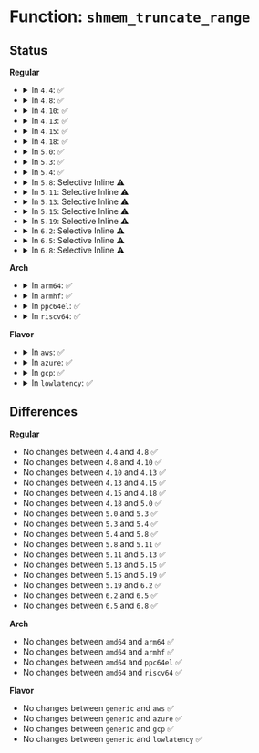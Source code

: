 # Function: <code>shmem_truncate_range</code>

## Status
<b>Regular</b>
<ul>
<li>
<details>
<summary>In <code>4.4</code>: ✅</summary>

```c
void shmem_truncate_range(struct inode *inode, loff_t lstart, loff_t lend);
```

**Collision:** Unique Global

**Inline:** No

**Transformation:** False

**Instances:**

```
In mm/shmem.c (ffffffff811a9ff0)
Location: mm/shmem.c:544
Inline: False
Direct callers:
  - mm/shmem.c:shmem_evict_inode
  - mm/shmem.c:shmem_setattr
  - mm/shmem.c:shmem_setattr
  - mm/shmem.c:shmem_fallocate
```
**Symbols:**

```
ffffffff811a9ff0-ffffffff811aa027: shmem_truncate_range (STB_GLOBAL)
```
</details>
</li>
<li>
<details>
<summary>In <code>4.8</code>: ✅</summary>

```c
void shmem_truncate_range(struct inode *inode, loff_t lstart, loff_t lend);
```

**Collision:** Unique Global

**Inline:** No

**Transformation:** False

**Instances:**

```
In mm/shmem.c (ffffffff811c27d0)
Location: mm/shmem.c:938
Inline: False
Direct callers:
  - mm/shmem.c:shmem_fallocate
  - mm/shmem.c:shmem_evict_inode
  - mm/shmem.c:shmem_setattr
  - mm/shmem.c:shmem_setattr
```
**Symbols:**

```
ffffffff811c27d0-ffffffff811c2807: shmem_truncate_range (STB_GLOBAL)
```
</details>
</li>
<li>
<details>
<summary>In <code>4.10</code>: ✅</summary>

```c
void shmem_truncate_range(struct inode *inode, loff_t lstart, loff_t lend);
```

**Collision:** Unique Global

**Inline:** No

**Transformation:** False

**Instances:**

```
In mm/shmem.c (ffffffff811d2870)
Location: mm/shmem.c:944
Inline: False
Direct callers:
  - mm/shmem.c:shmem_fallocate
  - mm/shmem.c:shmem_evict_inode
  - mm/shmem.c:shmem_setattr
  - mm/shmem.c:shmem_setattr
```
**Symbols:**

```
ffffffff811d2870-ffffffff811d28a2: shmem_truncate_range (STB_GLOBAL)
```
</details>
</li>
<li>
<details>
<summary>In <code>4.13</code>: ✅</summary>

```c
void shmem_truncate_range(struct inode *inode, loff_t lstart, loff_t lend);
```

**Collision:** Unique Global

**Inline:** No

**Transformation:** False

**Instances:**

```
In mm/shmem.c (ffffffff811db1d0)
Location: mm/shmem.c:960
Inline: False
Direct callers:
  - mm/shmem.c:shmem_fallocate
  - mm/shmem.c:shmem_evict_inode
  - mm/shmem.c:shmem_setattr
  - mm/shmem.c:shmem_setattr
```
**Symbols:**

```
ffffffff811db1d0-ffffffff811db206: shmem_truncate_range (STB_GLOBAL)
```
</details>
</li>
<li>
<details>
<summary>In <code>4.15</code>: ✅</summary>

```c
void shmem_truncate_range(struct inode *inode, loff_t lstart, loff_t lend);
```

**Collision:** Unique Global

**Inline:** No

**Transformation:** False

**Instances:**

```
In mm/shmem.c (ffffffff811f0fd0)
Location: mm/shmem.c:983
Inline: False
Direct callers:
  - mm/shmem.c:shmem_fallocate
  - mm/shmem.c:shmem_evict_inode
  - mm/shmem.c:shmem_setattr
  - mm/shmem.c:shmem_setattr
```
**Symbols:**

```
ffffffff811f0fd0-ffffffff811f1006: shmem_truncate_range (STB_GLOBAL)
```
</details>
</li>
<li>
<details>
<summary>In <code>4.18</code>: ✅</summary>

```c
void shmem_truncate_range(struct inode *inode, loff_t lstart, loff_t lend);
```

**Collision:** Unique Global

**Inline:** No

**Transformation:** False

**Instances:**

```
In mm/shmem.c (ffffffff81212b10)
Location: mm/shmem.c:992
Inline: False
Direct callers:
  - mm/shmem.c:shmem_fallocate
  - mm/shmem.c:shmem_evict_inode
  - mm/shmem.c:shmem_setattr
  - mm/shmem.c:shmem_setattr
```
**Symbols:**

```
ffffffff81212b10-ffffffff81212b42: shmem_truncate_range (STB_GLOBAL)
```
</details>
</li>
<li>
<details>
<summary>In <code>5.0</code>: ✅</summary>

```c
void shmem_truncate_range(struct inode *inode, loff_t lstart, loff_t lend);
```

**Collision:** Unique Global

**Inline:** No

**Transformation:** False

**Instances:**

```
In mm/shmem.c (ffffffff812245c0)
Location: mm/shmem.c:971
Inline: False
Direct callers:
  - mm/shmem.c:shmem_fallocate
  - mm/shmem.c:shmem_evict_inode
  - mm/shmem.c:shmem_setattr
  - mm/shmem.c:shmem_setattr
```
**Symbols:**

```
ffffffff812245c0-ffffffff812245f2: shmem_truncate_range (STB_GLOBAL)
```
</details>
</li>
<li>
<details>
<summary>In <code>5.3</code>: ✅</summary>

```c
void shmem_truncate_range(struct inode *inode, loff_t lstart, loff_t lend);
```

**Collision:** Unique Global

**Inline:** No

**Transformation:** False

**Instances:**

```
In mm/shmem.c (ffffffff81234c00)
Location: mm/shmem.c:978
Inline: False
Direct callers:
  - mm/shmem.c:shmem_fallocate
  - mm/shmem.c:shmem_evict_inode
  - mm/shmem.c:shmem_setattr
  - mm/shmem.c:shmem_setattr
```
**Symbols:**

```
ffffffff81234c00-ffffffff81234c32: shmem_truncate_range (STB_GLOBAL)
```
</details>
</li>
<li>
<details>
<summary>In <code>5.4</code>: ✅</summary>

```c
void shmem_truncate_range(struct inode *inode, loff_t lstart, loff_t lend);
```

**Collision:** Unique Global

**Inline:** No

**Transformation:** False

**Instances:**

```
In mm/shmem.c (ffffffff81242e40)
Location: mm/shmem.c:993
Inline: False
Direct callers:
  - mm/shmem.c:shmem_fallocate
  - mm/shmem.c:shmem_evict_inode
  - mm/shmem.c:shmem_setattr
  - mm/shmem.c:shmem_setattr
```
**Symbols:**

```
ffffffff81242e40-ffffffff81242e72: shmem_truncate_range (STB_GLOBAL)
```
</details>
</li>
<li>
<details>
<summary>In <code>5.8</code>: Selective Inline ⚠️</summary>

```c
void shmem_truncate_range(struct inode *inode, loff_t lstart, loff_t lend);
```

**Collision:** Unique Global

**Inline:** Selective

**Transformation:** False

**Instances:**

```
In mm/shmem.c (ffffffff81270978)
Location: mm/shmem.c:997
Inline: True
Inline callers:
  - mm/shmem.c:shmem_fallocate
  - mm/shmem.c:shmem_evict_inode
  - mm/shmem.c:shmem_setattr
```
**Symbols:**

```
ffffffff81270540-ffffffff81270575: shmem_truncate_range (STB_GLOBAL)
```
</details>
</li>
<li>
<details>
<summary>In <code>5.11</code>: Selective Inline ⚠️</summary>

```c
void shmem_truncate_range(struct inode *inode, loff_t lstart, loff_t lend);
```

**Collision:** Unique Global

**Inline:** Selective

**Transformation:** False

**Instances:**

```
In mm/shmem.c (ffffffff8127ba25)
Location: mm/shmem.c:1056
Inline: True
Inline callers:
  - mm/shmem.c:shmem_fallocate
  - mm/shmem.c:shmem_evict_inode
  - mm/shmem.c:shmem_setattr
```
**Symbols:**

```
ffffffff8127b630-ffffffff8127b665: shmem_truncate_range (STB_GLOBAL)
```
</details>
</li>
<li>
<details>
<summary>In <code>5.13</code>: Selective Inline ⚠️</summary>

```c
void shmem_truncate_range(struct inode *inode, loff_t lstart, loff_t lend);
```

**Collision:** Unique Global

**Inline:** Selective

**Transformation:** False

**Instances:**

```
In mm/shmem.c (ffffffff81280b8d)
Location: mm/shmem.c:1028
Inline: True
Inline callers:
  - mm/shmem.c:shmem_fallocate
  - mm/shmem.c:shmem_evict_inode
  - mm/shmem.c:shmem_setattr
```
**Symbols:**

```
ffffffff81280790-ffffffff812807c5: shmem_truncate_range (STB_GLOBAL)
```
</details>
</li>
<li>
<details>
<summary>In <code>5.15</code>: Selective Inline ⚠️</summary>

```c
void shmem_truncate_range(struct inode *inode, loff_t lstart, loff_t lend);
```

**Collision:** Unique Global

**Inline:** Selective

**Transformation:** False

**Instances:**

```
In mm/shmem.c (ffffffff812befad)
Location: mm/shmem.c:1061
Inline: True
Inline callers:
  - mm/shmem.c:shmem_fallocate
  - mm/shmem.c:shmem_evict_inode
  - mm/shmem.c:shmem_setattr
Direct callers:
  - arch/x86/kernel/cpu/sgx/encl.c:__sgx_encl_eldu
  - arch/x86/kernel/cpu/sgx/encl.c:__sgx_encl_eldu
```
**Symbols:**

```
ffffffff812bebb0-ffffffff812bebe5: shmem_truncate_range (STB_GLOBAL)
```
</details>
</li>
<li>
<details>
<summary>In <code>5.19</code>: Selective Inline ⚠️</summary>

```c
void shmem_truncate_range(struct inode *inode, loff_t lstart, loff_t lend);
```

**Collision:** Unique Global

**Inline:** Selective

**Transformation:** False

**Instances:**

```
In mm/shmem.c (ffffffff8131ac58)
Location: mm/shmem.c:1042
Inline: True
Inline callers:
  - mm/shmem.c:shmem_fallocate
  - mm/shmem.c:shmem_evict_inode
  - mm/shmem.c:shmem_setattr
Direct callers:
  - arch/x86/kernel/cpu/sgx/encl.c:__sgx_encl_eldu
  - arch/x86/kernel/cpu/sgx/encl.c:__sgx_encl_eldu
```
**Symbols:**

```
ffffffff8131a2e0-ffffffff8131a323: shmem_truncate_range (STB_GLOBAL)
```
</details>
</li>
<li>
<details>
<summary>In <code>6.2</code>: Selective Inline ⚠️</summary>

```c
void shmem_truncate_range(struct inode *inode, loff_t lstart, loff_t lend);
```

**Collision:** Unique Global

**Inline:** Selective

**Transformation:** False

**Instances:**

```
In mm/shmem.c (ffffffff8138ea17)
Location: mm/shmem.c:1040
Inline: True
Inline callers:
  - mm/shmem.c:shmem_fallocate
  - mm/shmem.c:shmem_evict_inode
  - mm/shmem.c:shmem_setattr
Direct callers:
  - arch/x86/kernel/cpu/sgx/encl.c:__sgx_encl_eldu
  - arch/x86/kernel/cpu/sgx/encl.c:__sgx_encl_eldu
```
**Symbols:**

```
ffffffff8138e5a0-ffffffff8138e5f0: shmem_truncate_range (STB_GLOBAL)
```
</details>
</li>
<li>
<details>
<summary>In <code>6.5</code>: Selective Inline ⚠️</summary>

```c
void shmem_truncate_range(struct inode *inode, loff_t lstart, loff_t lend);
```

**Collision:** Unique Global

**Inline:** Selective

**Transformation:** False

**Instances:**

```
In mm/shmem.c (ffffffff813c1dea)
Location: mm/shmem.c:1049
Inline: True
Inline callers:
  - mm/shmem.c:shmem_fallocate
  - mm/shmem.c:shmem_evict_inode
  - mm/shmem.c:shmem_setattr
Direct callers:
  - arch/x86/kernel/cpu/sgx/encl.c:__sgx_encl_eldu
  - arch/x86/kernel/cpu/sgx/encl.c:__sgx_encl_eldu
```
**Symbols:**

```
ffffffff813c1490-ffffffff813c14e0: shmem_truncate_range (STB_GLOBAL)
```
</details>
</li>
<li>
<details>
<summary>In <code>6.8</code>: Selective Inline ⚠️</summary>

```c
void shmem_truncate_range(struct inode *inode, loff_t lstart, loff_t lend);
```

**Collision:** Unique Global

**Inline:** Selective

**Transformation:** False

**Instances:**

```
In mm/shmem.c (ffffffff813ecb6a)
Location: mm/shmem.c:1112
Inline: True
Inline callers:
  - mm/shmem.c:shmem_fallocate
  - mm/shmem.c:shmem_evict_inode
  - mm/shmem.c:shmem_setattr
Direct callers:
  - arch/x86/kernel/cpu/sgx/encl.c:__sgx_encl_eldu
  - arch/x86/kernel/cpu/sgx/encl.c:__sgx_encl_eldu
  - drivers/gpu/drm/drm_gem_shmem_helper.c:drm_gem_shmem_purge
```
**Symbols:**

```
ffffffff813ec120-ffffffff813ec165: shmem_truncate_range (STB_GLOBAL)
```
</details>
</li>
</ul>
<b>Arch</b>
<ul>
<li>
<details>
<summary>In <code>arm64</code>: ✅</summary>

```c
void shmem_truncate_range(struct inode *inode, loff_t lstart, loff_t lend);
```

**Collision:** Unique Global

**Inline:** No

**Transformation:** False

**Instances:**

```
In mm/shmem.c (ffff8000102d5050)
Location: mm/shmem.c:993
Inline: False
Direct callers:
  - mm/shmem.c:shmem_fallocate
  - mm/shmem.c:shmem_evict_inode
  - mm/shmem.c:shmem_setattr
  - mm/shmem.c:shmem_setattr
```
**Symbols:**

```
ffff8000102d5050-ffff8000102d50b0: shmem_truncate_range (STB_GLOBAL)
```
</details>
</li>
<li>
<details>
<summary>In <code>armhf</code>: ✅</summary>

```c
void shmem_truncate_range(struct inode *inode, loff_t lstart, loff_t lend);
```

**Collision:** Unique Global

**Inline:** No

**Transformation:** False

**Instances:**

```
In mm/shmem.c (c04fd1b0)
Location: mm/shmem.c:993
Inline: False
Direct callers:
  - mm/shmem.c:shmem_fallocate
  - mm/shmem.c:shmem_evict_inode
  - mm/shmem.c:shmem_setattr
  - mm/shmem.c:shmem_setattr
```
**Symbols:**

```
c04fd1b0-c04fd23c: shmem_truncate_range (STB_GLOBAL)
```
</details>
</li>
<li>
<details>
<summary>In <code>ppc64el</code>: ✅</summary>

```c
void shmem_truncate_range(struct inode *inode, loff_t lstart, loff_t lend);
```

**Collision:** Unique Global

**Inline:** No

**Transformation:** False

**Instances:**

```
In mm/shmem.c (c000000000394cb0)
Location: mm/shmem.c:993
Inline: False
Direct callers:
  - mm/shmem.c:shmem_fallocate
  - mm/shmem.c:shmem_evict_inode
  - mm/shmem.c:shmem_setattr
  - mm/shmem.c:shmem_setattr
```
**Symbols:**

```
c000000000394cb0-c000000000394d0c: shmem_truncate_range (STB_GLOBAL)
```
</details>
</li>
<li>
<details>
<summary>In <code>riscv64</code>: ✅</summary>

```c
void shmem_truncate_range(struct inode *inode, loff_t lstart, loff_t lend);
```

**Collision:** Unique Global

**Inline:** No

**Transformation:** False

**Instances:**

```
In mm/shmem.c (ffffffe0001f0cfc)
Location: mm/shmem.c:993
Inline: False
Direct callers:
  - mm/shmem.c:shmem_fallocate
  - mm/shmem.c:shmem_evict_inode
  - mm/shmem.c:shmem_setattr
  - mm/shmem.c:shmem_setattr
```
**Symbols:**

```
ffffffe0001f0cfc-ffffffe0001f0d4a: shmem_truncate_range (STB_GLOBAL)
```
</details>
</li>
</ul>
<b>Flavor</b>
<ul>
<li>
<details>
<summary>In <code>aws</code>: ✅</summary>

```c
void shmem_truncate_range(struct inode *inode, loff_t lstart, loff_t lend);
```

**Collision:** Unique Global

**Inline:** No

**Transformation:** False

**Instances:**

```
In mm/shmem.c (ffffffff8123b490)
Location: mm/shmem.c:993
Inline: False
Direct callers:
  - mm/shmem.c:shmem_fallocate
  - mm/shmem.c:shmem_evict_inode
  - mm/shmem.c:shmem_setattr
  - mm/shmem.c:shmem_setattr
```
**Symbols:**

```
ffffffff8123b490-ffffffff8123b4c2: shmem_truncate_range (STB_GLOBAL)
```
</details>
</li>
<li>
<details>
<summary>In <code>azure</code>: ✅</summary>

```c
void shmem_truncate_range(struct inode *inode, loff_t lstart, loff_t lend);
```

**Collision:** Unique Global

**Inline:** No

**Transformation:** False

**Instances:**

```
In mm/shmem.c (ffffffff8122e490)
Location: mm/shmem.c:993
Inline: False
Direct callers:
  - mm/shmem.c:shmem_fallocate
  - mm/shmem.c:shmem_evict_inode
  - mm/shmem.c:shmem_setattr
  - mm/shmem.c:shmem_setattr
```
**Symbols:**

```
ffffffff8122e490-ffffffff8122e4c2: shmem_truncate_range (STB_GLOBAL)
```
</details>
</li>
<li>
<details>
<summary>In <code>gcp</code>: ✅</summary>

```c
void shmem_truncate_range(struct inode *inode, loff_t lstart, loff_t lend);
```

**Collision:** Unique Global

**Inline:** No

**Transformation:** False

**Instances:**

```
In mm/shmem.c (ffffffff81239230)
Location: mm/shmem.c:993
Inline: False
Direct callers:
  - mm/shmem.c:shmem_fallocate
  - mm/shmem.c:shmem_evict_inode
  - mm/shmem.c:shmem_setattr
  - mm/shmem.c:shmem_setattr
```
**Symbols:**

```
ffffffff81239230-ffffffff81239262: shmem_truncate_range (STB_GLOBAL)
```
</details>
</li>
<li>
<details>
<summary>In <code>lowlatency</code>: ✅</summary>

```c
void shmem_truncate_range(struct inode *inode, loff_t lstart, loff_t lend);
```

**Collision:** Unique Global

**Inline:** No

**Transformation:** False

**Instances:**

```
In mm/shmem.c (ffffffff81248920)
Location: mm/shmem.c:993
Inline: False
Direct callers:
  - mm/shmem.c:shmem_fallocate
  - mm/shmem.c:shmem_evict_inode
  - mm/shmem.c:shmem_setattr
  - mm/shmem.c:shmem_setattr
```
**Symbols:**

```
ffffffff81248920-ffffffff81248952: shmem_truncate_range (STB_GLOBAL)
```
</details>
</li>
</ul>

## Differences
<b>Regular</b>
<ul>
<li>
No changes between <code>4.4</code> and <code>4.8</code> ✅
</li>
<li>
No changes between <code>4.8</code> and <code>4.10</code> ✅
</li>
<li>
No changes between <code>4.10</code> and <code>4.13</code> ✅
</li>
<li>
No changes between <code>4.13</code> and <code>4.15</code> ✅
</li>
<li>
No changes between <code>4.15</code> and <code>4.18</code> ✅
</li>
<li>
No changes between <code>4.18</code> and <code>5.0</code> ✅
</li>
<li>
No changes between <code>5.0</code> and <code>5.3</code> ✅
</li>
<li>
No changes between <code>5.3</code> and <code>5.4</code> ✅
</li>
<li>
No changes between <code>5.4</code> and <code>5.8</code> ✅
</li>
<li>
No changes between <code>5.8</code> and <code>5.11</code> ✅
</li>
<li>
No changes between <code>5.11</code> and <code>5.13</code> ✅
</li>
<li>
No changes between <code>5.13</code> and <code>5.15</code> ✅
</li>
<li>
No changes between <code>5.15</code> and <code>5.19</code> ✅
</li>
<li>
No changes between <code>5.19</code> and <code>6.2</code> ✅
</li>
<li>
No changes between <code>6.2</code> and <code>6.5</code> ✅
</li>
<li>
No changes between <code>6.5</code> and <code>6.8</code> ✅
</li>
</ul>
<b>Arch</b>
<ul>
<li>
No changes between <code>amd64</code> and <code>arm64</code> ✅
</li>
<li>
No changes between <code>amd64</code> and <code>armhf</code> ✅
</li>
<li>
No changes between <code>amd64</code> and <code>ppc64el</code> ✅
</li>
<li>
No changes between <code>amd64</code> and <code>riscv64</code> ✅
</li>
</ul>
<b>Flavor</b>
<ul>
<li>
No changes between <code>generic</code> and <code>aws</code> ✅
</li>
<li>
No changes between <code>generic</code> and <code>azure</code> ✅
</li>
<li>
No changes between <code>generic</code> and <code>gcp</code> ✅
</li>
<li>
No changes between <code>generic</code> and <code>lowlatency</code> ✅
</li>
</ul>
